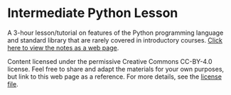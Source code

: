 # Intermediate Python Lesson

A 3-hour lesson/tutorial on features of the Python programming language and standard library that are rarely covered in introductory courses. [Click here to view the notes as a web page](https://stanfordlibraries-carpentries.github.io/intermediate-python).

Content licensed under the permissive Creative Commons CC-BY-4.0 license. Feel free to share and adapt the materials for your own purposes, but link to this web page as a reference. For more details, see the [license file](License.md).